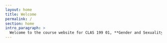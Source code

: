 ```yaml
---
layout: home
title: Welcome
permalink: /
section: home
intro_paragraph: >
  Welcome to the course website for CLAS 199 01, **Gender and Sexuality in the Ancient World**, a course offered in Spring 2019 at the College of the Holy Cross.
---
```

